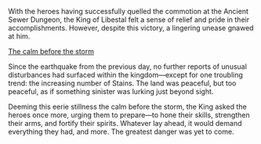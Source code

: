 With the heroes having successfully quelled the commotion at the Ancient Sewer Dungeon, the King of Libestal felt a sense of relief and pride in their accomplishments. However, despite this victory, a lingering unease gnawed at him.

[The calm before the storm](#embed:https://www.youtube.com/live/1_dhGL0K5-k?feature=shared\&t=6990)

Since the earthquake from the previous day, no further reports of unusual disturbances had surfaced within the kingdom—except for one troubling trend: the increasing number of Stains. The land was peaceful, but too peaceful, as if something sinister was lurking just beyond sight.

Deeming this eerie stillness the calm before the storm, the King asked the heroes once more, urging them to prepare—to hone their skills, strengthen their arms, and fortify their spirits. Whatever lay ahead, it would demand everything they had, and more. The greatest danger was yet to come.
